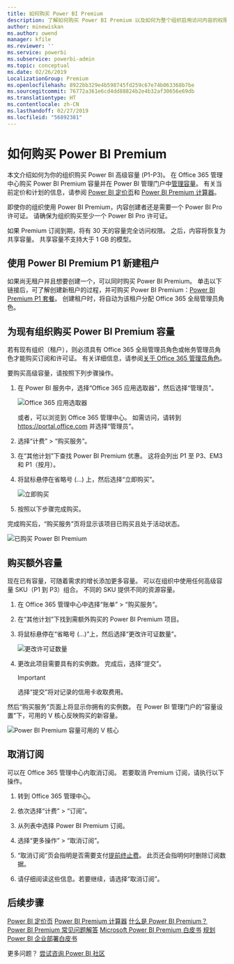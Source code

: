 ```yaml
---
title: 如何购买 Power BI Premium
description: 了解如何购买 Power BI Premium 以及如何为整个组织启用访问内容的权限。
author: minewiskan
ms.author: owend
manager: kfile
ms.reviewer: ''
ms.service: powerbi
ms.subservice: powerbi-admin
ms.topic: conceptual
ms.date: 02/26/2019
LocalizationGroup: Premium
ms.openlocfilehash: 8922bb329e4b598745fd259c67e74b063368b7be
ms.sourcegitcommit: 76772a361e6cd4dd88824b2e4b32af30656e69db
ms.translationtype: HT
ms.contentlocale: zh-CN
ms.lasthandoff: 02/27/2019
ms.locfileid: "56892381"
---
```

# <a name="how-to-purchase-power-bi-premium"></a>如何购买 Power BI Premium

本文介绍如何为你的组织购买 Power BI 高级容量 (P1-P3)。 在 Office 365 管理中心购买 Power BI Premium 容量并在 Power BI 管理门户中[管理容量](service-admin-premium-manage.md)。 有关当前定价和计划的信息，请参阅 [Power BI 定价页](https://powerbi.microsoft.com/pricing/)和 [Power BI Premium 计算器](https://powerbi.microsoft.com/calculator/)。

即使你的组织使用 Power BI Premium，内容创建者还是需要一个 Power BI Pro 许可证。 请确保为组织购买至少一个 Power BI Pro 许可证。

如果 Premium 订阅到期，将有 30 天的容量完全访问权限。 之后，内容将恢复为共享容量。 共享容量不支持大于 1 GB 的模型。

## <a name="create-a-new-tenant-with-power-bi-premium-p1"></a>使用 Power BI Premium P1 新建租户

如果尚无租户并且想要创建一个，可以同时购买 Power BI Premium。 单击以下链接后，可了解创建新租户的过程，并可购买 Power BI Premium：[Power BI Premium P1 套餐](https://signup.microsoft.com/Signup?OfferId=b3ec5615-cc11-48de-967d-8d79f7cb0af1)。 创建租户时，将自动为该租户分配 Office 365 全局管理员角色。

## <a name="purchase-a-power-bi-premium-capacity-for-an-existing-organization"></a>为现有组织购买 Power BI Premium 容量

若有现有组织（租户），则必须具有 Office 365 全局管理员角色或帐务管理员角色才能购买订阅和许可证。 有关详细信息，请参阅[关于 Office 365 管理员角色](https://support.office.com/article/About-Office-365-admin-roles-da585eea-f576-4f55-a1e0-87090b6aaa9d)。

要购买高级容量，请按照下列步骤操作。

1. 在 Power BI 服务中，选择“Office 365 应用选取器”，然后选择“管理员”。

    ![Office 365 应用选取器](media/service-admin-premium-purchase/o365-app-picker.png)

    或者，可以浏览到 Office 365 管理中心。 如需访问，请转到 https://portal.office.com 并选择“管理员”。

1. 选择“计费” > “购买服务”。

1. 在“其他计划”下查找 Power BI Premium 优惠。 这将会列出 P1 至 P3、EM3 和 P1（按月）。

1. 将鼠标悬停在省略号 (...) 上，然后选择“立即购买”。

    ![立即购买](media/service-admin-premium-purchase/premium-purchase.png)

1. 按照以下步骤完成购买。

完成购买后，“购买服务”页将显示该项目已购买且处于活动状态。

![已购买 Power BI Premium](media/service-admin-premium-purchase/premium-purchased.png)

## <a name="purchase-additional-capacities"></a>购买额外容量

现在已有容量，可随着需求的增长添加更多容量。 可以在组织中使用任何高级容量 SKU（P1 到 P3）组合。 不同的 SKU 提供不同的资源容量。

1. 在 Office 365 管理中心中选择“账单” > “购买服务”。

1. 在“其他计划”下找到需额外购买的 Power BI Premium 项目。

1. 将鼠标悬停在“省略号 (...)”上，然后选择“更改许可证数量”。

    ![更改许可证数量](media/service-admin-premium-purchase/premium-purchase-more.png)

1. 更改此项目需要具有的实例数。 完成后，选择“提交”。

   > [!IMPORTANT]
   > 选择“提交”将对记录的信用卡收取费用。

然后“购买服务”页面上将显示你拥有的实例数。 在 Power BI 管理门户的“容量设置”下，可用的 V 核心反映购买的新容量。

![Power BI Premium 容量可用的 V 核心](media/service-admin-premium-purchase/premium-capacities.png)

## <a name="cancel-your-subscription"></a>取消订阅

可以在 Office 365 管理中心内取消订阅。 若要取消 Premium 订阅，请执行以下操作。

1. 转到 Office 365 管理中心。

1. 依次选择“计费” > “订阅”。

1. 从列表中选择 Power BI Premium 订阅。

1. 选择“更多操作” > “取消订阅”。

1. “取消订阅”页会指明是否需要支付[提前终止费](https://support.office.com/article/early-termination-fees-6487d4de-401a-466f-8bc3-c0beb5cc40d3)。 此页还会指明何时删除订阅数据。

1. 请仔细阅读这些信息。若要继续，请选择“取消订阅”。

## <a name="next-steps"></a>后续步骤

[Power BI 定价页](https://powerbi.microsoft.com/pricing/)
[Power BI Premium 计算器](https://powerbi.microsoft.com/calculator/)
[什么是 Power BI Premium？](service-premium.md)
[Power BI Premium 常见问题解答](service-premium-faq.md)
[Microsoft Power BI Premium 白皮书](https://aka.ms/pbipremiumwhitepaper)
[规划 Power BI 企业部署白皮书](https://aka.ms/pbienterprisedeploy)

更多问题？ [尝试咨询 Power BI 社区](http://community.powerbi.com/)